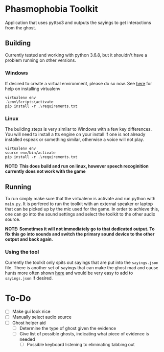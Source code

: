# Phasmophobia Toolkit
Application that uses pyttsx3 and outputs the sayings to get interactions from the ghost.


## Building
Currently tested and working with python 3.6.8, but it shouldn't have a problem running on other versions.

### Windows
If desired to create a virtual environment, please do so now. See [here](https://packaging.python.org/guides/installing-using-pip-and-virtual-environments/) for help on installing virtualenv

```
virtualenv env
.\env\Scripts\activate
pip install -r .\requirements.txt
```

### Linux
The building steps is very similar to Windows with a few key differences. You will need to install a tts engine on your install if one is not already installed espeak or something similar, otherwise a voice will not play.
```
virtualenv env
source env/bin/activate
pip install -r .\requirements.txt
```
**NOTE: This does build and run on linux, however speech recoginition currently does not work with the game**

## Running
To run simply make sure that the virtualenv is activate and run python with ```main.py```. It is perfered to run the toolkit with an external speaker or laptop that can be picked up by the mic used for the game. In order to achieve this, one can go into the sound settings and select the toolkit to the other audio source.

**NOTE: Sometimes it will not immediately go to that dedicated output. To fix this go into sounds and switch the primary sound device to the other output and back again.**

### Using the tool
Currently the toolkit only spits out sayings that are put into the ```sayings.json``` file. There is another set of sayings that can make the ghost mad and cause hunts more often shown [here](https://steamcommunity.com/sharedfiles/filedetails/?id=2250732804) and would be very easy to add to ```sayings.json``` if desired.

# To-Do
- [ ] Make gui look nice
- [ ] Manually select audio source
- [ ] Ghost helper aid
    - [ ] Determine the type of ghost given the evidence
    - [ ] Give list of possible ghosts, indicating what piece of evidence is needed
        - [ ] Possible keyboard listening to eliminating tabbing out